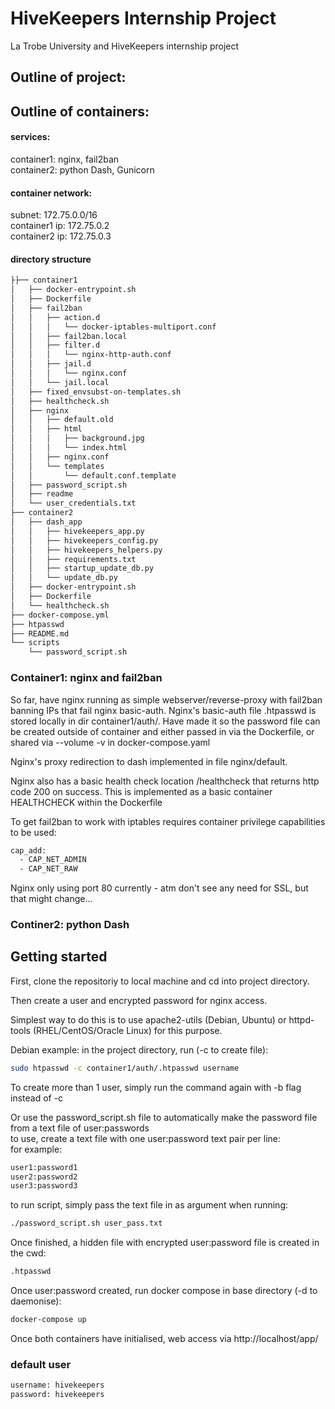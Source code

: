 # HiveKeepers Internship Project
La Trobe University and HiveKeepers internship project

## Outline of project:

## Outline of containers:

#### services:
container1: nginx, fail2ban   
container2: python Dash, Gunicorn   

#### container network:
subnet: 172.75.0.0/16   
container1 ip: 172.75.0.2   
container2 ip: 172.75.0.3   

#### directory structure
```bash
├├── container1
│   ├── docker-entrypoint.sh
│   ├── Dockerfile
│   ├── fail2ban
│   │   ├── action.d
│   │   │   └── docker-iptables-multiport.conf
│   │   ├── fail2ban.local
│   │   ├── filter.d
│   │   │   └── nginx-http-auth.conf
│   │   ├── jail.d
│   │   │   └── nginx.conf
│   │   └── jail.local
│   ├── fixed_envsubst-on-templates.sh
│   ├── healthcheck.sh
│   ├── nginx
│   │   ├── default.old
│   │   ├── html
│   │   │   ├── background.jpg
│   │   │   └── index.html
│   │   ├── nginx.conf
│   │   └── templates
│   │       └── default.conf.template
│   ├── password_script.sh
│   ├── readme
│   └── user_credentials.txt
├── container2
│   ├── dash_app
│   │   ├── hivekeepers_app.py
│   │   ├── hivekeepers_config.py
│   │   ├── hivekeepers_helpers.py
│   │   ├── requirements.txt
│   │   ├── startup_update_db.py
│   │   └── update_db.py
│   ├── docker-entrypoint.sh
│   ├── Dockerfile
│   └── healthcheck.sh
├── docker-compose.yml
├── htpasswd
├── README.md
└── scripts
    └── password_script.sh
```

### Container1: nginx and fail2ban

So far, have nginx running as simple webserver/reverse-proxy with fail2ban banning IPs that fail nginx basic-auth.
Nginx's basic-auth file .htpasswd is stored locally in dir container1/auth/.  Have made it so the password file can
be created outside of container and either passed in via the Dockerfile, or shared via --volume -v in docker-compose.yaml

Nginx's proxy redirection to dash implemented in file nginx/default.

Nginx also has a basic health check location /healthcheck that returns http code 200 on success.
This is implemented as a basic container HEALTHCHECK within the Dockerfile

To get fail2ban to work with iptables requires container privilege capabilities to be used:
```bash
cap_add:
  - CAP_NET_ADMIN
  - CAP_NET_RAW
```

Nginx only using port 80 currently - atm don't see any need for SSL, but that might change...

### Continer2: python Dash

## Getting started
First, clone the repositoriy to local machine and cd into project directory. 

Then create a user and encrypted password for nginx access.   
   
Simplest way to do this is to use apache2-utils (Debian, Ubuntu) or httpd-tools (RHEL/CentOS/Oracle Linux) for this purpose.

Debian example: in the project directory, run (-c to create file):
```bash
sudo htpasswd -c container1/auth/.htpasswd username
```
To create more than 1 user, simply run the command again with -b flag instead of -c   

Or use the password_script.sh file to automatically make the password file from a text file of user:passwords   
to use, create a text file with one user:password text pair per line:   
for example:   
```bash
user1:password1
user2:password2
user3:password3
```

to run script, simply pass the text file in as argument when running:   
```bash
./password_script.sh user_pass.txt
```

Once finished, a hidden file with encrypted user:password file is created in the cwd:   
```bash
.htpasswd
```

Once user:password created, run docker compose in base directory (-d to daemonise):
```bash
docker-compose up 
```

Once both containers have initialised, web access via http://localhost/app/

### default user
```bash
username: hivekeepers   
password: hivekeepers
```
